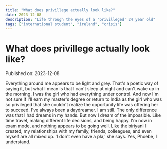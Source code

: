 ```yaml
---
title: "What does privillege actually look like?"
date: 2023-12-08
description: "Life through the eyes of a 'privilleged' 24 year old"
tags: ["international student", "ireland", "crisis"]
---
```


# What does privillege actually look like?

Published on: 2023-12-08

Everything around me appears to be light and grey. That's a poetic way of saying it, but what I mean is that I can't sleep at night and can't wake up in the morning. I was the girl who had everything under control. And now I'm not sure if I'll earn my master's degree or return to India as the girl who was so privileged that she couldn't realize the opportunity life was offering her to succeed. I've always been a daydreamer. I am still. The only difference was that I had dreams in my hands. But now I dream of the impossible. Like time travel, making different life decisions, and being happy. 
I'm now in exam mode, and nothing appears to be going well. Like the biriyani I created, my relationships with my family, friends, colleagues, and even myself are all mixed up.
'I don't even have a pla,' she says. Yes, Phoebe, I understand. 
